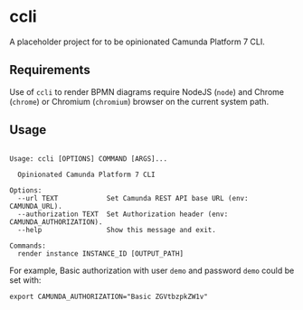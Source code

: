 # ccli

A placeholder project for to be opinionated Camunda Platform 7 CLI.


## Requirements

Use of `ccli` to render BPMN diagrams require NodeJS (`node`) and Chrome
(`chrome`) or Chromium (`chromium`) browser on the current system path.


## Usage

```

Usage: ccli [OPTIONS] COMMAND [ARGS]...

  Opinionated Camunda Platform 7 CLI

Options:
  --url TEXT            Set Camunda REST API base URL (env: CAMUNDA_URL).
  --authorization TEXT  Set Authorization header (env: CAMUNDA_AUTHORIZATION).
  --help                Show this message and exit.

Commands:
  render instance INSTANCE_ID [OUTPUT_PATH]

```

For example, Basic authorization with user `demo` and password `demo`
could be set with:

```
export CAMUNDA_AUTHORIZATION="Basic ZGVtbzpkZW1v"
```
